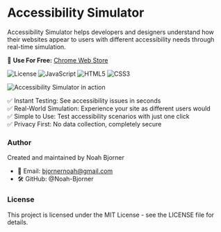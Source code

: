 # Accessibility Simulator

Accessibility Simulator helps developers and designers understand how their websites appear to users with different accessibility needs through real-time simulation.

📌 **Use For Free:** [Chrome Web Store](https://xxx)

![License](https://img.shields.io/badge/License-MIT-yellow)
![JavaScript](https://img.shields.io/badge/JavaScript-F7DF1E?logo=javascript&logoColor=black)
![HTML5](https://img.shields.io/badge/HTML5-E34F26?logo=html5&logoColor=white)
![CSS3](https://img.shields.io/badge/CSS3-1572B6?logo=css3&logoColor=white)

![Accessibility Simulator in action](https://static.noahbjorner.com/random/ac-github.webp)

✅ Instant Testing: See accessibility issues in seconds<br>
✅ Real-World Simulation: Experience your site as different users would<br>
✅ Simple to Use: Test accessibility scenarios with just one click<br>
✅ Privacy First: No data collection, completely secure


### Author

Created and maintained by Noah Bjorner
- 📧 Email: bjornernoah@gmail.com
- 🛠 GitHub: @Noah-Bjorner

### License

This project is licensed under the MIT License - see the LICENSE file for details.
